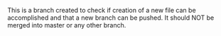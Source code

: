 This is a branch created to check if creation of a new file can be accomplished
and that a new branch can be pushed. It should NOT be merged into master or
any other branch.
